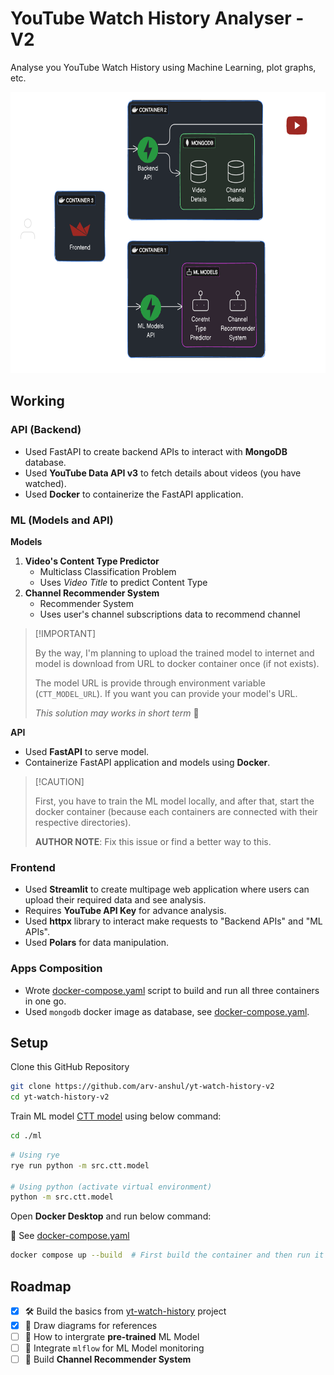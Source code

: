 # YouTube Watch History Analyser - V2

Analyse you YouTube Watch History using Machine Learning, plot graphs, etc.

<p align=center>
  <img src="assets/img/diagram-for-v2.png" height="450px" title="Architecture of Project">
</p>

## Working

### API (Backend)

- Used FastAPI to create backend APIs to interact with **MongoDB** database.
- Used **YouTube Data API v3** to fetch details about videos (you have watched).
- Used **Docker** to containerize the FastAPI application.

### ML (Models and API)

**Models**

1. **Video's Content Type Predictor**
   - Multiclass Classification Problem
   - Uses _Video Title_ to predict Content Type
2. **Channel Recommender System**
   - Recommender System
   - Uses user's channel subscriptions data to recommend channel

> \[!IMPORTANT\]
>
> By the way, I'm planning to upload the trained model to internet and
> model is download from URL to docker container once (if not exists).
>
> The model URL is provide through environment variable (`CTT_MODEL_URL`).
> If you want you can provide your model's URL.
>
> _This solution may works in short term_ 🤞

**API**

- Used **FastAPI** to serve model.
- Containerize FastAPI application and models using **Docker**.

> \[!CAUTION\]
>
> First, you have to train the ML model locally, and after that, start the docker
> container (because each containers are connected with their respective directories).
>
> **AUTHOR NOTE**: Fix this issue or find a better way to this.

### Frontend

- Used **Streamlit** to create multipage web application where users can upload their
  required data and see analysis.
- Requires **YouTube API Key** for advance analysis.
- Used **httpx** library to interact make requests to "Backend APIs" and "ML APIs".
- Used **Polars** for data manipulation.

### Apps Composition

- Wrote [docker-compose.yaml] script to build and run all three containers in one go.
- Used `mongodb` docker image as database, see [docker-compose.yaml].

## Setup

Clone this GitHub Repository

```bash
git clone https://github.com/arv-anshul/yt-watch-history-v2
cd yt-watch-history-v2
```

Train ML model [CTT model](ml/src/ctt/training.py) using below command:

```bash
cd ./ml
```

```bash
# Using rye
rye run python -m src.ctt.model

# Using python (activate virtual environment)
python -m src.ctt.model
```

Open **Docker Desktop** and run below command:

👀 See [docker-compose.yaml]

```bash
docker compose up --build  # First build the container and then run it (for first time)
```

## Roadmap

- [x] 🛠️ Build the basics from [yt-watch-history] project
- [x] 🎨 Draw diagrams for references
- [ ] 🚧 How to intergrate **pre-trained** ML Model
- [ ] 📌 Integrate `mlflow` for ML Model monitoring
- [ ] 🤖 Build **Channel Recommender System**

[docker-compose.yaml]: docker-compose.yaml
[yt-watch-history]: https://github.com/arv-anshul/yt-watch-history

